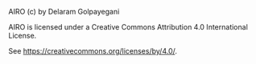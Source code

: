 AIRO (c) by Delaram Golpayegani

AIRO is licensed under a Creative Commons Attribution 4.0 International License.

See <https://creativecommons.org/licenses/by/4.0/>.